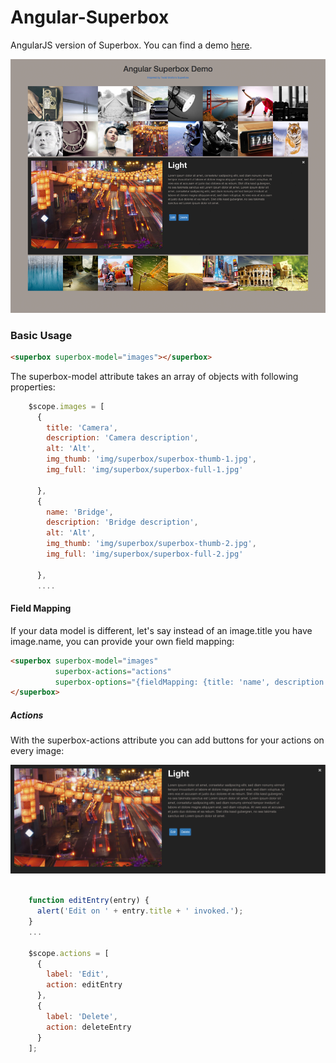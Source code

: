 Angular-Superbox  
================

<!-- [![Build Status][travis-status]][travis-link] -->

AngularJS version of Superbox. You can find a demo [here](http://plnkr.co/edit/En92cV?p=preview).

![thumbnail](doc/img/angular-superbox-800x644.png)


### Basic Usage

``` html
<superbox superbox-model="images"></superbox>
```

The superbox-model attribute takes an array of objects with following properties:

``` javascript
    $scope.images = [
      {
        title: 'Camera',
        description: 'Camera description',
        alt: 'Alt',
        img_thumb: 'img/superbox/superbox-thumb-1.jpg',
        img_full: 'img/superbox/superbox-full-1.jpg'

      },
      {
        name: 'Bridge',
        description: 'Bridge description',
        alt: 'Alt',
        img_thumb: 'img/superbox/superbox-thumb-2.jpg',
        img_full: 'img/superbox/superbox-full-2.jpg'

      },
      ....
```
#### Field Mapping

If your data model is different, let's say instead of an image.title you have image.name, you can provide your own field mapping:

``` html
<superbox superbox-model="images" 
          superbox-actions="actions" 
          superbox-options="{fieldMapping: {title: 'name', description: 'desc'}}">
</superbox>
```

##### Actions
With the superbox-actions attribute you can add buttons for your actions on every image:

![superbox-actions](doc/img/angular-superbox-actions.png)


``` javascript

    function editEntry(entry) {
      alert('Edit on ' + entry.title + ' invoked.');
    }
    ...
    
    $scope.actions = [
      {
        label: 'Edit',
        action: editEntry
      },
      {
        label: 'Delete',
        action: deleteEntry
      }
    ];
```


[travis-status]: https://travis-ci.org/libreboard/libreboard.svg
[travis-link]: https://travis-ci.org/libreboard/libreboard.svg

